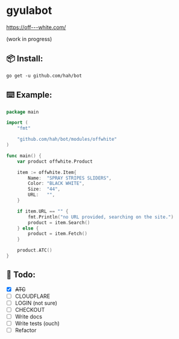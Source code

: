 # gyulabot
https://off---white.com/

(work in progress)

## 📦 Install:
`go get -u github.com/hah/bot`

## ⌨️ Example:

```go
package main

import (
	"fmt"

	"github.com/hah/bot/modules/offwhite"
)

func main() {
	var product offwhite.Product

	item := offwhite.Item{
		Name:  "SPRAY STRIPES SLIDERS",
		Color: "BLACK WHITE",
		Size:  "44",
		URL:   "",
	}

	if item.URL == "" {
		fmt.Println("no URL provided, searching on the site.")
		product = item.Search()
	} else {
		product = item.Fetch()
	}

	product.ATC()
}

```

## 🔨 Todo:
- [x] ~~ATC~~
- [ ] CLOUDFLARE
- [ ] LOGIN (not sure)
- [ ] CHECKOUT
- [ ] Write docs
- [ ] Write tests (ouch)
- [ ] Refactor